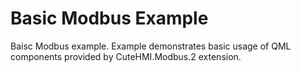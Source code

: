 # Basic Modbus Example

Baisc Modbus example. Example demonstrates basic usage of QML components provided by CuteHMI.Modbus.2 extension.
